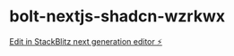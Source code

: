 # bolt-nextjs-shadcn-wzrkwx

[Edit in StackBlitz next generation editor ⚡️](https://stackblitz.com/~/github.com/sebastianblaudev/bolt-nextjs-shadcn-wzrkwx)